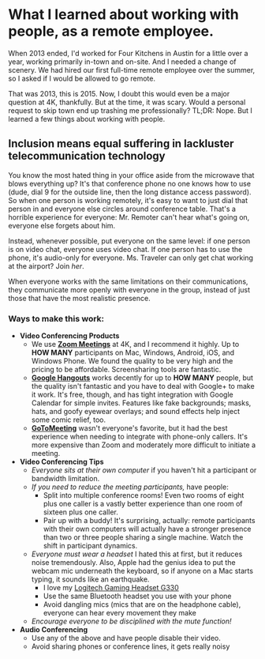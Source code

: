 # What I learned about working with people, as a remote employee.

When 2013 ended, I'd worked for Four Kitchens in Austin for a little over a
year, working primarily in-town and on-site. And I needed a change of scenery.
We had hired our first full-time remote employee over the summer, so I asked
if I would be allowed to go remote.

That was 2013, this is 2015. Now, I doubt this would even be a major question
at 4K, thankfully. But at the time, it was scary. Would a personal request to
skip town end up trashing me professionally? TL;DR: Nope. But I learned a few
things about working with people.

## Inclusion means equal suffering in lackluster telecommunication technology

You know the most hated thing in your office aside from the microwave that blows
everything up? It's that conference phone no one knows how to use (dude, dial
9 for the outside line, then the long distance access password). So when one
person is working remotely, it's easy to want to just dial that person in and
everyone else circles around conference table. That's a horrible experience for
everyone: Mr. Remoter can't hear what's going on, everyone else forgets about
him.

Instead, whenever possible, put everyone on the same level: if one person is on
video chat, everyone uses video chat. If one person has to use the phone, it's
audio-only for everyone. Ms. Traveler can only get chat working at the airport?
Join _her_.

When everyone works with the same limitations on their communications, they
communicate more openly with everyone in the group, instead of just those that
have the most realistic presence.

### Ways to make this work:

- **Video Conferencing Products**
  - We use **[Zoom Meetings][ZOOM]** at 4K, and I recommend it highly. Up to **HOW
    MANY** participants on Mac, Windows, Android, iOS, and Windows Phone. We
    found the quality to be very high and the pricing to be affordable.
    Screensharing tools are fantastic.
  - **[Google Hangouts][HANG]** works decently for up to **HOW MANY** people,
    but the quality isn't fantastic and you have to deal with Google+ to make it
    work. It's free, though, and has tight integration with Google Calendar for
    simple invites. Features like fake backgrounds; masks, hats, and goofy
    eyewear overlays; and sound effects help inject some comic relief, too.
  - **[GoToMeeting][GTM]** wasn't everyone's favorite, but it had the best
    experience when needing to integrate with phone-only callers. It's more
    expensive than Zoom and moderately more difficult to initiate a meeting.
- **Video Conferencing Tips**
  - _Everyone sits at their own computer_
    if you haven't hit a participant or bandwidth limitation.
  - _If you need to reduce the meeting participants,_ have people:
    - Split into multiple conference rooms!
      Even two rooms of eight plus one caller is a vastly better experience than
      one room of sixteen plus one caller.
    - Pair up with a buddy!
      It's surprising, actually: remote participants with their own computers
      will actually have a stronger presence than two or three people sharing
      a single machine. Watch the shift in participant dynamics.
  - _Everyone must wear a headset_
    I hated this at first, but it reduces noise tremendously. Also, Apple had
    the genius idea to put the webcam mic underneath the keyboard, so if anyone
    on a Mac starts typing, it sounds like an earthquake.
    - I love my [Logitech Gaming Headset G330][LGH]
    - Use the same Bluetooth headset you use with your phone
    - Avoid dangling mics (mics that are on the headphone cable), everyone can
      hear every movement they make
  - _Encourage everyone to be disciplined with the mute function!_
- **Audio Conferencing**
  - Use any of the above and have people disable their video.
  - Avoid sharing phones or conference lines, it gets really noisy


[ZOOM]: http://zoom.us
[HANG]: http://www.google.com/hangouts/
[GTM]: http://www.gotomeeting.com/online/customer
[LGH]: http://www.amazon.com/dp/B002I3OZB2/ref=pe_385040_30332190_TE_M3T1_ST1_dp_3
